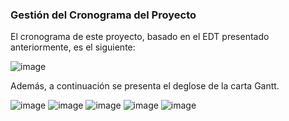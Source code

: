 ### Gestión del Cronograma del Proyecto

El cronograma de este proyecto, basado en el EDT presentado anteriormente, es el siguiente:

![image](https://user-images.githubusercontent.com/43097139/81096375-429cba80-8ed4-11ea-9744-774974516d52.png)

Además, a continuación se presenta el deglose de la carta Gantt.

![image](https://user-images.githubusercontent.com/43097139/81095135-93abaf00-8ed2-11ea-8585-6373cc0d59a9.png)
![image](https://user-images.githubusercontent.com/43097139/81095817-8642f480-8ed3-11ea-9b2c-cb45a4bcace0.png)
![image](https://user-images.githubusercontent.com/43097139/81095864-98249780-8ed3-11ea-94fe-9437a533bcbe.png)
![image](https://user-images.githubusercontent.com/43097139/81095911-ad012b00-8ed3-11ea-8e10-77714764bca1.png)
![image](https://user-images.githubusercontent.com/43097139/81095965-c1452800-8ed3-11ea-8ad1-c5bb946f4633.png)
